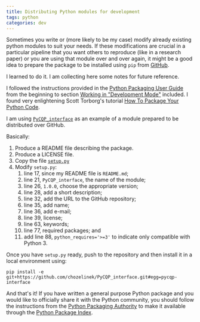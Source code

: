 ```yaml
---
title: Distributing Python modules for development
tags: python
categories: dev
---
```


Sometimes you write or (more likely to be my case) modify already existing python modules to suit your needs. If these modifications are crucial in a particular pipeline that you want others to reproduce (like in a research paper) or you are using that module over and over again, it might be a good idea to prepare the package to be installed using `pip` from [GitHub](https://github.com).

I learned to do it. I am collecting here some notes for future reference.

I followed the instructions provided in the [Python Packaging User Guide](https://packaging.python.org/tutorials/distributing-packages) from the beginning to section [Working in "Development Mode"](https://packaging.python.org/tutorials/distributing-packages/#working-in-development-mode) included. I found very enlightening Scott Torborg's tutorial [How To Package Your Python Code](https://python-packaging.readthedocs.io/en/latest/index.html).

I am using [`PyCQP_interface`](https://github.com/chozelinek/PyCQP_interface) as an example of a module prepared to be distributed over GitHub.

Basically:

1. Produce a README file describing the package.
1. Produce a LICENSE file.
1. Copy the file [`setup.py`](https://github.com/pypa/sampleproject/blob/master/setup.py)
1. Modify `setup.py`:
    1. line 17, since my README file is `README.md`;
    1. line 21, `PyCQP_interface`, the name of the module;
    1. line 26, `1.0.0`, choose the appropriate version;
    1. line 28, add a short description;
    1. line 32, add the URL to the GitHub repository;
    1. line 35, add name;
    1. line 36, add e-mail;
    1. line 39, license;
    1. line 63, keywords;
    1. line 77, required packages; and
    1. add line 88, `python_requires='>=3'` to indicate only compatible with Python 3.

Once you have `setup.py` ready, push to the repository and then install it in a local environment using:

```shell
pip install -e git+https://github.com/chozelinek/PyCQP_interface.git#egg=pycqp-interface
```

And that's it! If you have written a general purpose Python package and you would like to officially share it with the Python community, you should follow the instructions from the [Python Packaging Authority](https://www.pypa.io/en/latest/) to make it available through the [Python Package Index](https://pypi.python.org/pypi).
